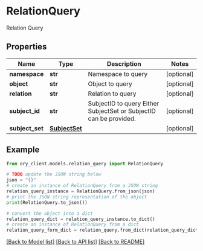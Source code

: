 # RelationQuery

Relation Query

## Properties

Name | Type | Description | Notes
------------ | ------------- | ------------- | -------------
**namespace** | **str** | Namespace to query | [optional] 
**object** | **str** | Object to query | [optional] 
**relation** | **str** | Relation to query | [optional] 
**subject_id** | **str** | SubjectID to query  Either SubjectSet or SubjectID can be provided. | [optional] 
**subject_set** | [**SubjectSet**](SubjectSet.md) |  | [optional] 

## Example

```python
from ory_client.models.relation_query import RelationQuery

# TODO update the JSON string below
json = "{}"
# create an instance of RelationQuery from a JSON string
relation_query_instance = RelationQuery.from_json(json)
# print the JSON string representation of the object
print(RelationQuery.to_json())

# convert the object into a dict
relation_query_dict = relation_query_instance.to_dict()
# create an instance of RelationQuery from a dict
relation_query_form_dict = relation_query.from_dict(relation_query_dict)
```
[[Back to Model list]](../README.md#documentation-for-models) [[Back to API list]](../README.md#documentation-for-api-endpoints) [[Back to README]](../README.md)


